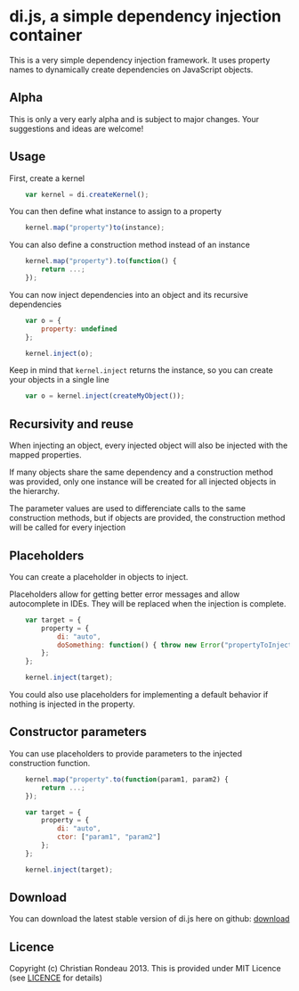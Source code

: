 ﻿di.js, a simple dependency injection container
==============================================

This is a very simple dependency injection framework. It uses property names to dynamically create dependencies on JavaScript objects.

Alpha
-----

This is only a very early alpha and is subject to major changes. Your suggestions and ideas are welcome!

Usage
-----

First, create a kernel

```javascript
    var kernel = di.createKernel();
```

You can then define what instance to assign to a property

```javascript
    kernel.map("property")to(instance);
```

You can also define a construction method instead of an instance

```javascript
    kernel.map("property").to(function() {
		return ...;
	});
```

You can now inject dependencies into an object and its recursive dependencies

```javascript
	var o = {
		property: undefined
	};

    kernel.inject(o);
```

Keep in mind that `kernel.inject` returns the instance, so you can create your objects in a single line

```javascript
	var o = kernel.inject(createMyObject());
```

Recursivity and reuse
---------------------

When injecting an object, every injected object will also be injected with the mapped properties.

If many objects share the same dependency and a construction method was provided, only one instance will be created for all injected objects in the hierarchy.

The parameter values are used to differenciate calls to the same construction methods, but if objects are provided, the construction method will be called for every injection

Placeholders
---------------------

You can create a placeholder in objects to inject.

Placeholders allow for getting better error messages and allow autocomplete in IDEs. They will be replaced when the injection is complete.

```javascript
	var target = {
		property = {
			di: "auto",
			doSomething: function() { throw new Error("propertyToInject not set") };
		};
	};

	kernel.inject(target);
```

You could also use placeholders for implementing a default behavior if nothing is injected in the property.

Constructor parameters
---------------------

You can use placeholders to provide parameters to the injected construction function.

```javascript
	kernel.map("property".to(function(param1, param2) {
		return ...;
	});

	var target = {
		property = {
			di: "auto",
			ctor: ["param1", "param2"]
		};
	};

	kernel.inject(target);
```

Download
--------

You can download the latest stable version of di.js here on github: [download](https://raw.github.com/christianrondeau/di.js/master/di/di.js)

Licence
-------

Copyright (c) Christian Rondeau 2013. This is provided under MIT Licence (see [LICENCE](https://github.com/christianrondeau/di.js/blob/master/LICENCE) for details)